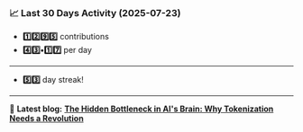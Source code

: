 <!--START_STATS-->
### 📈 Last 30 Days Activity (2025-07-23)  
- **1️⃣2️⃣9️⃣5️⃣** contributions  
- **4️⃣3️⃣•1️⃣7️⃣** per day
---
- **5️⃣3️⃣** day streak!
---
📝 **Latest blog:** [**The Hidden Bottleneck in AI's Brain: Why Tokenization Needs a Revolution**](https://andriak.com/blog/tokenization-revolution)
<!--END_STATS-->
